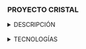 ### PROYECTO CRISTAL

<details>
  <summary>DESCRIPCIÓN</summary>
  <br>
    Ésta es una página e-commerce
    sobre productos de piedras energéticas, 
    para el curso de BA Multiplica 2.0
    Gracias!
</details>

<br>

<details>
  <summary>TECNOLOGÍAS</summary>
  <br>
    - HTML
  <br>
    - CSS3
  <br>
    - JavaScript
  <br>
    -Bootstrap 5.3.2
  <br>
    - Git/Github
</details>

<br>


